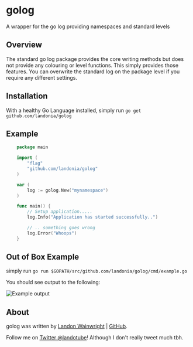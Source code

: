 # golog

A wrapper for the go log providing namespaces and standard levels

## Overview

The standard go log package provides the core writing methods but does
not provide any colouring or level functions. This simply provides those features.
You can overwrite the standard log on the package level if you require any
different settings.

## Installation

With a healthy Go Language installed, simply run `go get github.com/landonia/golog`

## Example
```go
  	package main

	import (
		"flag"
		"github.com/landonia/golog"
	)

	var (
		log := golog.New("mynamespace")
	)

	func main() {
		// Setup application.....
		log.Info("Application has started successfully..")

		// .. something goes wrong
		log.Error("Whoops")
	}
```

## Out of Box Example

simply run `go run $GOPATH/src/github.com/landonia/golog/cmd/example.go`

You should see output to the following:

![Example output](cmd/example.png?raw=true)

## About

golog was written by [Landon Wainwright](http://www.landotube.com) | [GitHub](https://github.com/landonia).

Follow me on [Twitter @landotube](http://www.twitter.com/landotube)! Although I don't really tweet much tbh.
